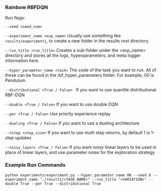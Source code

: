 ### Rainbow RBFDQN

Run flags: 

`--seed <seed_num>`

`--experiment_name <exp_name>` 
Usually use something like `results/experiment1`, to create a new folder in the results root directory. 

`--run_title <run_title>`
Creates a sub-folder under the <exp_name> directory and stores all the logs, hyperparameters, and meta logger information here. 

`--hyper_parameter_name <task>`
The code of the task you want to run. All of these can be found in the rbf_hyper_parameters folder. For example, 00 is Pendulum. 

`--distributional <True / False> `
If you want to use quantile distributional RBF-DQN 

`--double <True / False>` 
If you want to use double DQN

`--per <True / False>` 
Use priority experience replay

`--dueling <True / False>` 
If you want to use a dueling architecture.

`--nstep <step_size>`
If you want to use multi step returns, by default 1 is 1-step updates

`--noisy_layers <True / False>`
If you want noisy linear layers to be used in place of linear layers, and use parameter noise for the exploration strategy

### Example Run Commands
`python experiments/experiment.py --hyper_parameter_name 00 --seed 0 --experiment_name "./results/<TASK_NAME>" --run_title "<VARIATION>" --double True --per True --distributional True`